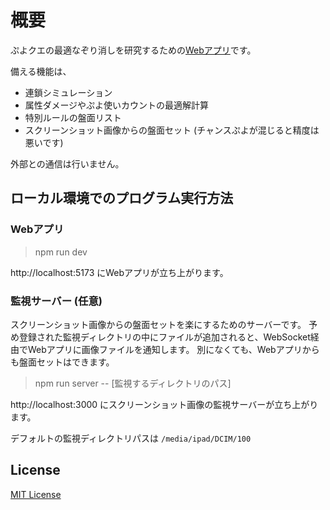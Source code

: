 # 概要

ぷよクエの最適なぞり消しを研究するための[Webアプリ](https://pikumist.github.io/puyomist/)です。

備える機能は、

- 連鎖シミュレーション
- 属性ダメージやぷよ使いカウントの最適解計算
- 特別ルールの盤面リスト
- スクリーンショット画像からの盤面セット (チャンスぷよが混じると精度は悪いです)

外部との通信は行いません。

## ローカル環境でのプログラム実行方法

###

### Webアプリ

> npm run dev

http://localhost:5173 にWebアプリが立ち上がります。

### 監視サーバー (任意)

スクリーンショット画像からの盤面セットを楽にするためのサーバーです。
予め登録された監視ディレクトリの中にファイルが追加されると、WebSocket経由でWebアプリに画像ファイルを通知します。
別になくても、Webアプリからも盤面セットはできます。

> npm run server -- [監視するディレクトリのパス]

http://localhost:3000 にスクリーンショット画像の監視サーバーが立ち上がります。

デフォルトの監視ディレクトリパスは `/media/ipad/DCIM/100`

## License

[MIT License](LICENSE)
